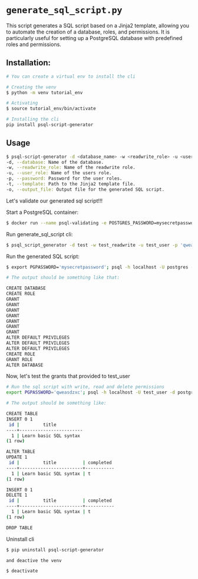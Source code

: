 # `generate_sql_script.py`

This script generates a SQL script based on a Jinja2 template, allowing you to automate the creation of a database, roles, and permissions. It is particularly useful for setting up a PostgreSQL database with predefined roles and permissions.

## Installation:

```bash
# You can create a virtual env to install the cli

# Creating the venv
$ python -m venv tutorial_env

# Activating
$ source tutorial_env/bin/activate

# Installing the cli
pip install psql-script-generator

```

## Usage

```bash
$ psql-script-generator -d <database_name> -w <readwrite_role> -u <user_role> -p <password> -t <template_file> -o <output_file>
-d, --database: Name of the database.
-w, --readwrite_role: Name of the readwrite role.
-u, --user_role: Name of the users role.
-p, --password: Password for the user roles.
-t, --template: Path to the Jinja2 template file.
-o, --output_file: Output file for the generated SQL script.
```

Let's validate our generated sql script!!!

Start a PostgreSQL container:
```bash
$ docker run --name psql-validating -e POSTGRES_PASSWORD=mysecretpassword -p 5555:5432 -d postgres:13
```

Run generate_sql_script cli:
```bash
$ psql_script_generator -d test -w test_readwrite -u test_user -p 'qweasdzxc' -t readwrite-user-template.sql.j2 -o test_sql_script.sql
```

Run the generated SQL script:
```bash
$ export PGPASSWORD='mysecretpassword'; psql -h localhost -U postgres -d postgres -p 5555 -w -f test_sql_script.sql

# The output should be something like that:

CREATE DATABASE
CREATE ROLE
GRANT
GRANT
GRANT
GRANT
GRANT
GRANT
GRANT
ALTER DEFAULT PRIVILEGES
ALTER DEFAULT PRIVILEGES
ALTER DEFAULT PRIVILEGES
CREATE ROLE
GRANT ROLE
ALTER DATABASE

```

Now, let's test the grants that provided to test_user
```bash
# Run the sql script with write, read and delete permissions
export PGPASSWORD='qweasdzxc'; psql -h localhost -U test_user -d postgres -p 5555 -w -f validating.sql

# The output should be something like:

CREATE TABLE
INSERT 0 1
 id |         title
----+------------------------
  1 | Learn basic SQL syntax
(1 row)

ALTER TABLE
UPDATE 1
 id |         title          | completed
----+------------------------+-----------
  1 | Learn basic SQL syntax | t
(1 row)

INSERT 0 1
DELETE 1
 id |         title          | completed
----+------------------------+-----------
  1 | Learn basic SQL syntax | t
(1 row)

DROP TABLE

```

Uninstall cli
```bash
$ pip uninstall psql-script-generator

and deactive the venv

$ deactivate
```
